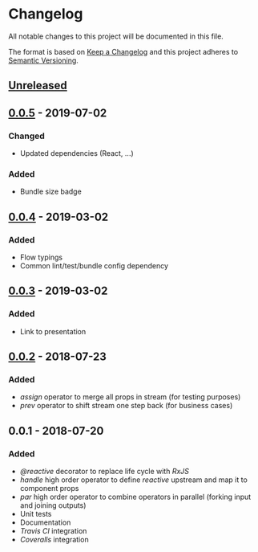 # Changelog

All notable changes to this project will be documented in this file.

The format is based on [Keep a Changelog](http://keepachangelog.com/)
and this project adheres to [Semantic Versioning](http://semver.org/).

## [Unreleased]

## [0.0.5] - 2019-07-02

### Changed

-   Updated dependencies (React, ...)

### Added

-   Bundle size badge

## [0.0.4] - 2019-03-02

### Added

-   Flow typings
-   Common lint/test/bundle config dependency

## [0.0.3] - 2019-03-02

### Added

-   Link to presentation

## [0.0.2] - 2018-07-23

### Added

-   _assign_ operator to merge all props in stream (for testing purposes)
-   _prev_ operator to shift stream one step back (for business cases)

## 0.0.1 - 2018-07-20

### Added

-   _\@reactive_ decorator to replace life cycle with _RxJS_
-   _handle_ high order operator to define _reactive_ upstream and map it to component props
-   _par_ high order operator to combine operators in parallel (forking input and joining outputs)
-   Unit tests
-   Documentation
-   _Travis CI_ integration
-   _Coveralls_ integration

[unreleased]: https://github.com/redneckz/react-rxjs/compare/v0.0.5...HEAD
[0.0.5]: https://github.com/redneckz/react-rxjs/compare/v0.0.4...v0.0.5
[0.0.4]: https://github.com/redneckz/react-rxjs/compare/v0.0.3...v0.0.4
[0.0.3]: https://github.com/redneckz/react-rxjs/compare/v0.0.2...v0.0.3
[0.0.2]: https://github.com/redneckz/react-rxjs/compare/v0.0.1...v0.0.2

